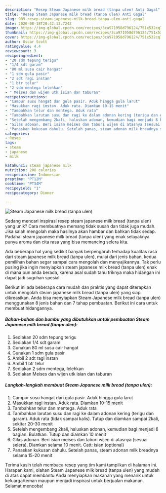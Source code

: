 ```yaml
---
description: "Resep Steam Japanese milk bread (tanpa ulen) Anti Gagal"
title: "Resep Steam Japanese milk bread (tanpa ulen) Anti Gagal"
slug: 989-resep-steam-japanese-milk-bread-tanpa-ulen-anti-gagal
date: 2020-08-18T20:42:13.724Z
image: https://img-global.cpcdn.com/recipes/3ca971958d796124/751x532cq70/steam-japanese-milk-bread-tanpa-ulen-foto-resep-utama.jpg
thumbnail: https://img-global.cpcdn.com/recipes/3ca971958d796124/751x532cq70/steam-japanese-milk-bread-tanpa-ulen-foto-resep-utama.jpg
cover: https://img-global.cpcdn.com/recipes/3ca971958d796124/751x532cq70/steam-japanese-milk-bread-tanpa-ulen-foto-resep-utama.jpg
author: Oscar Scott
ratingvalue: 4.4
reviewcount: 3
recipeingredient:
- "20 sdm tepung terigu"
- "1/4 sdt garam"
- "80 ml susu cair hangat"
- "1 sdm gula pasir"
- "2 sdt ragi instan"
- "1 btr telur"
- "2 sdm mentega lelehkan"
- " Meises dan wijen utk isian dan taburan"
recipeinstructions:
- "Campur susu hangat dan gula pasir. Aduk hingga gula larut"
- "Masukkan ragi instan. Aduk rata. Diamkan 10-15 menit"
- "Tambahkan telur dan mentega. Aduk rata"
- "Tambahkan larutan susu dan ragi ke dalam adonan kering (terigu dan garam). Aduk rata (tidak sampai kalis). Tutup dan diamkan sampai 2kali, sekitar 20-30 menit"
- "Setelah mengembang 2kali, haluskan adonan, kemudian bagi menjadi 8 bagian. Bulatkan. Tutup dan diamkan 10 menit"
- "Gilas adonan. Beri isian meises dan taburi wijen di atasnya (sesuai selera). Diamkan selama 10 menit. Catt: isian (optional)"
- "Panaskan kukusan dahulu. Setelah panas, steam adonan milk breadnya selama 15-20 menit"
categories:
- Resep
tags:
- steam
- japanese
- milk

katakunci: steam japanese milk 
nutrition: 208 calories
recipecuisine: Indonesian
preptime: "PT12M"
cooktime: "PT34M"
recipeyield: "1"
recipecategory: Dinner

---
```



![Steam Japanese milk bread (tanpa ulen)](https://img-global.cpcdn.com/recipes/3ca971958d796124/751x532cq70/steam-japanese-milk-bread-tanpa-ulen-foto-resep-utama.jpg)

Sedang mencari inspirasi resep steam japanese milk bread (tanpa ulen) yang unik? Cara membuatnya memang tidak susah dan tidak juga mudah. Jika salah mengolah maka hasilnya akan hambar dan bahkan tidak sedap. Padahal steam japanese milk bread (tanpa ulen) yang enak selayaknya punya aroma dan cita rasa yang bisa memancing selera kita.



Ada beberapa hal yang sedikit banyak berpengaruh terhadap kualitas rasa dari steam japanese milk bread (tanpa ulen), mulai dari jenis bahan, kedua pemilihan bahan segar sampai cara mengolah dan menyajikannya. Tak perlu pusing jika ingin menyiapkan steam japanese milk bread (tanpa ulen) enak di mana pun anda berada, karena asal sudah tahu triknya maka hidangan ini dapat jadi suguhan spesial.


Berikut ini ada beberapa cara mudah dan praktis yang dapat diterapkan untuk mengolah steam japanese milk bread (tanpa ulen) yang siap dikreasikan. Anda bisa menyiapkan Steam Japanese milk bread (tanpa ulen) menggunakan 8 jenis bahan dan 7 tahap pembuatan. Berikut ini cara untuk membuat hidangannya.

<!--inarticleads1-->

##### Bahan-bahan dan bumbu yang dibutuhkan untuk pembuatan Steam Japanese milk bread (tanpa ulen):

1. Sediakan 20 sdm tepung terigu
1. Sediakan 1/4 sdt garam
1. Gunakan 80 ml susu cair hangat
1. Gunakan 1 sdm gula pasir
1. Ambil 2 sdt ragi instan
1. Ambil 1 btr telur
1. Sediakan 2 sdm mentega, lelehkan
1. Sediakan  Meises dan wijen utk isian dan taburan




<!--inarticleads2-->

##### Langkah-langkah membuat Steam Japanese milk bread (tanpa ulen):

1. Campur susu hangat dan gula pasir. Aduk hingga gula larut
1. Masukkan ragi instan. Aduk rata. Diamkan 10-15 menit
1. Tambahkan telur dan mentega. Aduk rata
1. Tambahkan larutan susu dan ragi ke dalam adonan kering (terigu dan garam). Aduk rata (tidak sampai kalis). Tutup dan diamkan sampai 2kali, sekitar 20-30 menit
1. Setelah mengembang 2kali, haluskan adonan, kemudian bagi menjadi 8 bagian. Bulatkan. Tutup dan diamkan 10 menit
1. Gilas adonan. Beri isian meises dan taburi wijen di atasnya (sesuai selera). Diamkan selama 10 menit. Catt: isian (optional)
1. Panaskan kukusan dahulu. Setelah panas, steam adonan milk breadnya selama 15-20 menit




Terima kasih telah membaca resep yang tim kami tampilkan di halaman ini. Harapan kami, olahan Steam Japanese milk bread (tanpa ulen) yang mudah di atas dapat membantu Anda menyiapkan makanan yang menarik untuk keluarga/teman maupun menjadi inspirasi untuk berjualan makanan. Selamat mencoba!
